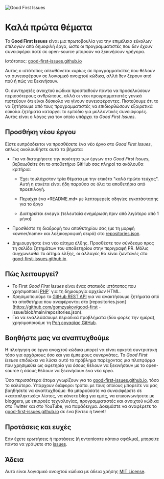 ﻿![Good First Issues](./assets/github/social-preview.png)

# Καλά πρώτα θέματα

Το **Good First Issues** είναι μια πρωτοβουλία για την επιμέλεια εύκολων επιλογών από δημοφιλή έργα, ώστε οι προγραμματιστές που δεν έχουν συνεισφέρει ποτέ σε open-source μπορούν να ξεκινήσουν γρήγορα.

Ιστότοπος: [good-first-issues.github.io](https://good-first-issues.github.io)

Αυτός ο ιστότοπος απευθύνεται κυρίως σε προγραμματιστές που θέλουν να συνεισφέρουν σε λογισμικό ανοιχτού κώδικα, αλλά δεν ξέρουν από πού ή πώς να ξεκινήσουν.

Οι συντηρητές ανοιχτού κώδικα προσπαθούν πάντα να προσελκύσουν περισσότερους ανθρώπους, αλλά οι νέοι προγραμματιστές γενικά πιστεύουν ότι είναι δύσκολο να γίνουν συνεισφέροντες. Πιστεύουμε ότι το να ζητήσουμε από τους προγραμματιστές να επιδιορθώσουν εξαιρετικά εύκολα ζητήματα καταργεί το εμπόδιο για μελλοντικές συνεισφορές. Αυτός είναι ο λόγος για τον οποίο υπάρχει το *Good First Issues*.

## Προσθήκη νέου έργου

Είστε ευπρόσδεκτοι να προσθέσετε ένα νέο έργο στο *Good First Issues*, απλώς ακολουθήστε αυτά τα βήματα:

- Για να διατηρήσετε την ποιότητα των έργων στο *Good First Issues*, βεβαιωθείτε ότι το αποθετήριο GitHub σας πληροί τα ακόλουθα κριτήρια:

     - Έχει τουλάχιστον τρία θέματα με την ετικέτα "καλό πρώτο τεύχος". Αυτή η ετικέτα είναι ήδη παρούσα σε όλα τα αποθετήρια από προεπιλογή.

     - Περιέχει ένα «README.md» με λεπτομερείς οδηγίες εγκατάστασης για το έργο

     - Διατηρείται ενεργά (τελευταία ενημέρωση πριν από λιγότερο από 1 μήνα)

- Προσθέστε τη διαδρομή του αποθετηρίου σας (με τη μορφή «owner/name» και λεξικογραφική σειρά) στο [repositories.json](https://github.com/gomzyakov/good-first-issue/blob/main/repositories.json).

- Δημιουργήστε ένα νέο αίτημα έλξης. Προσθέστε τον σύνδεσμο προς τη σελίδα ζητημάτων του αποθετηρίου στην περιγραφή PR. Μόλις συγχωνευθεί το αίτημα έλξης, οι αλλαγές θα είναι ζωντανές στο [good-first-issues.github.io](https://good-first-issues.github.io).

## Πώς λειτουργεί?

- Το First *Good First Issues* είναι ένας στατικός ιστότοπος που χρησιμοποιεί [PHP](https://www.php.net)` για τη δημιουργία αρχείων HTML.
- Χρησιμοποιούμε το [GitHub REST API](https://docs.github.com/en/rest) για να ανακτήσουμε ζητήματα από τα αποθετήρια που αναφέρονται στο [repositories.json](https://github.com/gomzyakov/good-first -issue/blob/main/repositories.json).
- Για να εναλλάσσουμε περιοδικά προβλήματα (δύο φορές την ημέρα), χρησιμοποιούμε τη [Ροή εργασίας GitHub](https://docs.github.com/en/actions/using-workflows).

## Βοηθήστε μας να αναπτυχθούμε

Η πλοήγηση σε έργα ανοιχτού κώδικα μπορεί να είναι αρκετά συντριπτική τόσο για αρχάριους όσο και για έμπειρους συνεργάτες. Το *Good First Issues* επιδιώκει να λύσει αυτό το πρόβλημα παρέχοντας μια πλατφόρμα που χρησιμεύει ως αφετηρία για όσους θέλουν να ξεκινήσουν με το open-source ή όσους θέλουν να ξεκινήσουν ένα νέο έργο.

Όσο περισσότερα άτομα γνωρίζουν για το [good-first-issues.github.io](https://good-first-issues.github.io), τόσο το καλύτερο. Υπάρχουν διάφοροι τρόποι με τους οποίους μπορείτε να μας βοηθήσετε να αναπτυχθούμε: θα μπορούσατε να συνεισφέρετε σε «καταπληκτικές» λίστες, να κάνετε blog για εμάς, να επικοινωνήσετε με bloggers, με επιρροές τεχνολογίας, προγραμματιστές και ανοιχτού κώδικα στο Twitter και στο YouTube, για παράδειγμα. Δοκιμάστε να αναφέρετε το [good-first-issues.github.io](https://good-first-issues.github.io) σε ένα βίντεο ή tweet!

## Προτάσεις και ευχές

Εάν έχετε ερωτήσεις ή προτάσεις (ή εντοπίσατε κάποιο σφάλμα), μπορείτε πάντα να γράψετε στο [issues](https://github.com/good-first-issues/good-first-issues.github.io/issues).

## Άδεια

Αυτό είναι λογισμικό ανοιχτού κώδικα με άδεια χρήσης [MIT License](https://github.com/good-first-issues/good-first-issues.github.io/blob/main/LICENSE).